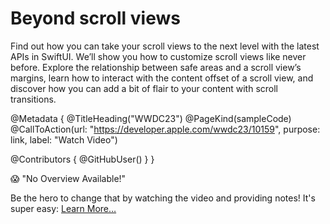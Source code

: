 # Beyond scroll views

Find out how you can take your scroll views to the next level with the latest APIs in SwiftUI. We’ll show you how to customize scroll views like never before. Explore the relationship between safe areas and a scroll view’s margins, learn how to interact with the content offset of a scroll view, and discover how you can add a bit of flair to your content with scroll transitions.

@Metadata {
   @TitleHeading("WWDC23")
   @PageKind(sampleCode)
   @CallToAction(url: "https://developer.apple.com/wwdc23/10159", purpose: link, label: "Watch Video")

   @Contributors {
      @GitHubUser(<replace this with your GitHub handle>)
   }
}

😱 "No Overview Available!"

Be the hero to change that by watching the video and providing notes! It's super easy:
 [Learn More…](https://wwdcnotes.github.io/WWDCNotes/documentation/wwdcnotes/contributing)
